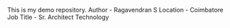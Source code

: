 This is my demo repository.
Author - Ragavendran S
Location - Coimbatore
Job Title - Sr. Architect Technology
